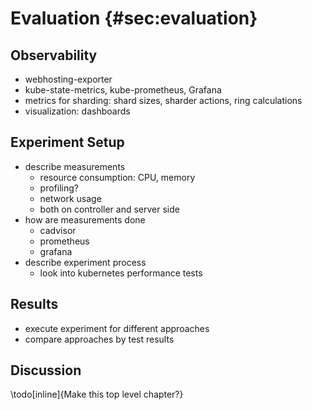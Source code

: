 # Evaluation {#sec:evaluation}

## Observability

- webhosting-exporter
- kube-state-metrics, kube-prometheus, Grafana
- metrics for sharding: shard sizes, sharder actions, ring calculations
- visualization: dashboards

## Experiment Setup

- describe measurements
  - resource consumption: CPU, memory
  - profiling?
  - network usage
  - both on controller and server side
- how are measurements done
  - cadvisor
  - prometheus
  - grafana
- describe experiment process
  - look into kubernetes performance tests

## Results

- execute experiment for different approaches
- compare approaches by test results

## Discussion

\todo[inline]{Make this top level chapter?}
